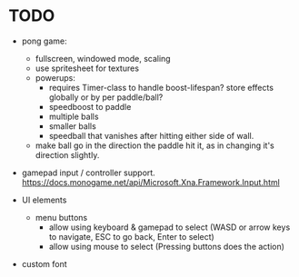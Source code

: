 # TODO

- pong game:
    - fullscreen, windowed mode, scaling
    - use spritesheet for textures
    - powerups:
      - requires Timer-class to handle boost-lifespan? store effects globally or by per paddle/ball?
      - speedboost to paddle
      - multiple balls
      - smaller balls
      - speedball that vanishes after hitting either side of wall.
    - make ball go in the direction the paddle hit it, as in changing it's direction slightly.
- gamepad input / controller support. https://docs.monogame.net/api/Microsoft.Xna.Framework.Input.html

- UI elements
    - menu buttons
        - allow using keyboard & gamepad to select (WASD or arrow keys to navigate, ESC to go back, Enter to select)
        - allow using mouse to select (Pressing buttons does the action)
   
- custom font